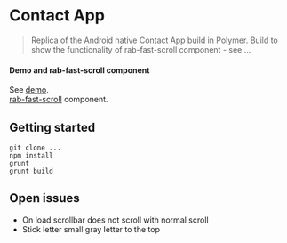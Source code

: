 # Contact App
> Replica of the Android native Contact App build in Polymer. Build to show the functionality of rab-fast-scroll component - see ...

#### Demo and rab-fast-scroll component

See [demo](http:://www.studiorabota.com/polymer-contact-app.html).  
[rab-fast-scroll](https://gitlab.com/studio.rabota/polymer-fast-scroll) component.

## Getting started

```shell
git clone ...
npm install
grunt
grunt build
```

## Open issues
- On load scrollbar does not scroll with normal scroll
- Stick letter small gray letter to the top
